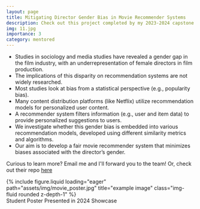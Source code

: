 ```yaml
---
layout: page
title: Mitigating Director Gender Bias in Movie Recommender Systems
description: Check out this project completed by my 2023-2024 capstone students - Michael Garcia-Perez and Christine Deng!
img: 11.jpg
importance: 3
category: mentored
---
```

- Studies in sociology and media studies have revealed a gender gap in the film industry, with an underrepresentation of female directors in film production.
- The implications of this disparity on recommendation systems are not widely researched.
- Most studies look at bias from a statistical perspective (e.g., popularity bias).
- Many content distribution platforms (like Netflix) utilize recommendation models for personalized user content.
- A recommender system filters information (e.g., user and item data) to provide personalized suggestions to users.
- We investigate whether this gender bias is embedded into various recommendation models, developed using different similarity metrics and algorithms.
- Our aim is to develop a fair movie recommender system that minimizes biases associated with the director’s gender.

Curious to learn more? Email me and I'll forward you to the team! Or, check out their repo [here](https://github.com/michael-garciaperez/DSC180B-Capstone-Project)

<div class="row">
    <div class="col-sm mt-3 mt-md-0">
        {% include figure.liquid loading="eager" path="assets/img/movie_poster.jpg" title="example image" class="img-fluid rounded z-depth-1" %}
    </div>
</div>
<div class="caption">
    Student Poster Presented in 2024 Showcase
</div>
